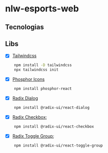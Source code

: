 # nlw-esports-web

## Tecnologias

## Libs
- [x] [Tailwindcss]('https://tailwindcss.com/docs/installation')
```bash
    npm install -D tailwindcss
    npx tailwindcss init
```
- [x] [Phosphor Icons]('https://phosphoricons.com/')
```bash
    npm install phosphor-react
```
- [x] [Radix Dialog]('https://www.radix-ui.com/docs/primitives/components/dialog')
```bash
    npm install @radix-ui/react-dialog
```
- [x] [Radix Checkbox]('https://www.radix-ui.com/docs/primitives/components/checkbox');
```bash
    npm install @radix-ui/react-checkbox
```
- [x] [Radix Toggle Group]('https://www.radix-ui.com/docs/primitives/components/toggle-group');
```bash
    npm install @radix-ui/react-toggle-group
```
